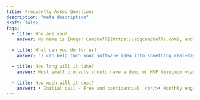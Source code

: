```yaml
---
title: Frequently Asked Questions
description: "meta description"
draft: false
faqs:
  - title: Who are you?
    answer: My name is [Roger Campbell](https://abqcampbells.com), and I'm the founder—and currently the only full-time employee—of this business. I work closely with trusted advisors, contractors, and cutting-edge AI tools to move quickly and deliver results.<br/><br/> You can click on my name to learn more about my background. As needed, I bring in engineers and specialists to ensure we meet client goals and maintain a high standard of quality.

  - title: What can you do for us?
    answer: "I can help turn your software idea into something real—fast. My background includes cloud services, web applications, AI/ML tools, and voice interfaces. I specialize in launching small, focused projects within weeks, then iterating based on real user feedback. <br/><br/> You'll get:<br/>• Clear technical guidance<br/>• Weekly video check-ins<br/>• Frequent deployments showing progress<br/>• A practical, user-focused approach from start to finish"

  - title: How long will it take?
    answer: Most small projects should have a demo or MVP (minimum viable product) within a few weeks. From there, we refine the product with ongoing improvements and regular releases. <br/><br/> I don’t take on large or unclear projects—I believe in launching quickly, learning fast, and adapting. You decide when it’s “done,” but I’m happy to support long-term operation and evolution of the software.

  - title: How much will it cost?
    answer: • Initial call - Free and confidential  <br/>• Monthly engagement - Starts at $10K/month, cancel anytime  <br/>• What you get - Source code in a GitHub repo you own, plus deployment instructions for a major cloud provider <br/><br/> If you need an NDA to start the conversation, I’m not the right fit. But if you’re ready to talk honestly and move quickly, let’s schedule that first call. Leave a message at 1 (575) 587-7800.
---
```

